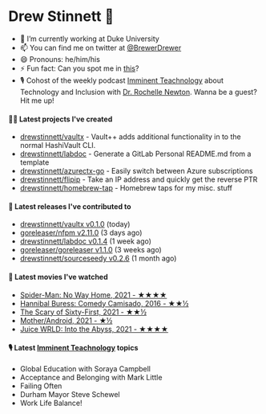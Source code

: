
# Drew Stinnett 👋

- 🔭 I’m currently working at Duke University
- 📫 You can find me on twitter at [@BrewerDrewer](https://twitter.com/BrewerDrewer)
- 😄 Pronouns: he/him/his
- ⚡ Fun fact: Can you spot me in [this](https://www.youtube.com/watch?v=oL9WnB0qHBA)?
- 🎙 Cohost of the weekly podcast [Imminent Teachnology](https://podcast.imminentteachnology.com/) about Technology and Inclusion with [Dr. Rochelle Newton](https://www.linkedin.com/in/drrochellenewton/). Wanna be a guest? Hit me up!

#### 👨‍💻 Latest projects I've created
- [drewstinnett/vaultx](https://github.com/drewstinnett/vaultx) - Vault&#43;&#43; adds additional functionality in to the normal HashiVault CLI.
- [drewstinnett/labdoc](https://github.com/drewstinnett/labdoc) - Generate a GitLab Personal README.md from a template
- [drewstinnett/azurectx-go](https://github.com/drewstinnett/azurectx-go) - Easily switch between Azure subscriptions
- [drewstinnett/flipip](https://github.com/drewstinnett/flipip) - Take an IP address and quickly get the reverse PTR
- [drewstinnett/homebrew-tap](https://github.com/drewstinnett/homebrew-tap) - Homebrew taps for my misc. stuff

#### 🚀 Latest releases I've contributed to
- [drewstinnett/vaultx v0.1.0](https://github.com/drewstinnett/vaultx/releases/tag/v0.1.0) (today)
- [goreleaser/nfpm v2.11.0](https://github.com/goreleaser/nfpm/releases/tag/v2.11.0) (3 days ago)
- [drewstinnett/labdoc v0.1.4](https://github.com/drewstinnett/labdoc/releases/tag/v0.1.4) (1 week ago)
- [goreleaser/goreleaser v1.1.0](https://github.com/goreleaser/goreleaser/releases/tag/v1.1.0) (3 weeks ago)
- [drewstinnett/sourceseedy v0.2.6](https://github.com/drewstinnett/sourceseedy/releases/tag/v0.2.6) (1 month ago)

#### 🍿 Latest movies I've watched
- [Spider-Man: No Way Home, 2021 - ★★★★](https://letterboxd.com/mondodrew/film/spider-man-no-way-home/)
- [Hannibal Buress: Comedy Camisado, 2016 - ★★½](https://letterboxd.com/mondodrew/film/hannibal-buress-comedy-camisado/)
- [The Scary of Sixty-First, 2021 - ★★½](https://letterboxd.com/mondodrew/film/the-scary-of-sixty-first/)
- [Mother/Android, 2021 - ★½](https://letterboxd.com/mondodrew/film/mother-android/)
- [Juice WRLD: Into the Abyss, 2021 - ★★★★](https://letterboxd.com/mondodrew/film/juice-wrld-into-the-abyss/)

#### 🎙 Latest [Imminent Teachnology](https://podcast.imminentteachnology.com/) topics
- Global Education with Soraya Campbell
- Acceptance and Belonging with Mark Little
- Failing Often
- Durham Mayor Steve Schewel
- Work Life Balance!